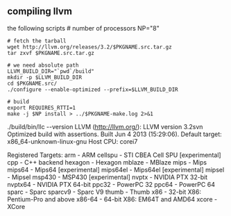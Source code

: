 ## compiling llvm ##


the following scripts
    # number of processors
    NP="8"
    
    # fetch the tarball
    wget http://llvm.org/releases/3.2/$PKGNAME.src.tar.gz
    tar zxvf $PKGNAME.src.tar.gz
    
    # we need absolute path
    LLVM_BUILD_DIR="`pwd`/build"
    mkdir -p $LLVM_BUILD_DIR 
    cd $PKGNAME.src/
    ./configure --enable-optimized --prefix=$LLVM_BUILD_DIR
    
    # build
    export REQUIRES_RTTI=1
    make -j $NP install > ../$PKGNAME-make.log 2>&1




./build/bin/llc --version
LLVM (http://llvm.org/):
  LLVM version 3.2svn
  Optimized build with assertions.
  Built Jun  4 2013 (15:29:06).
  Default target: x86_64-unknown-linux-gnu
  Host CPU: corei7

  Registered Targets:
    arm      - ARM
    cellspu  - STI CBEA Cell SPU [experimental]
    cpp      - C++ backend
    hexagon  - Hexagon
    mblaze   - MBlaze
    mips     - Mips
    mips64   - Mips64 [experimental]
    mips64el - Mips64el [experimental]
    mipsel   - Mipsel
    msp430   - MSP430 [experimental]
    nvptx    - NVIDIA PTX 32-bit
    nvptx64  - NVIDIA PTX 64-bit
    ppc32    - PowerPC 32
    ppc64    - PowerPC 64
    sparc    - Sparc
    sparcv9  - Sparc V9
    thumb    - Thumb
    x86      - 32-bit X86: Pentium-Pro and above
    x86-64   - 64-bit X86: EM64T and AMD64
    xcore    - XCore

